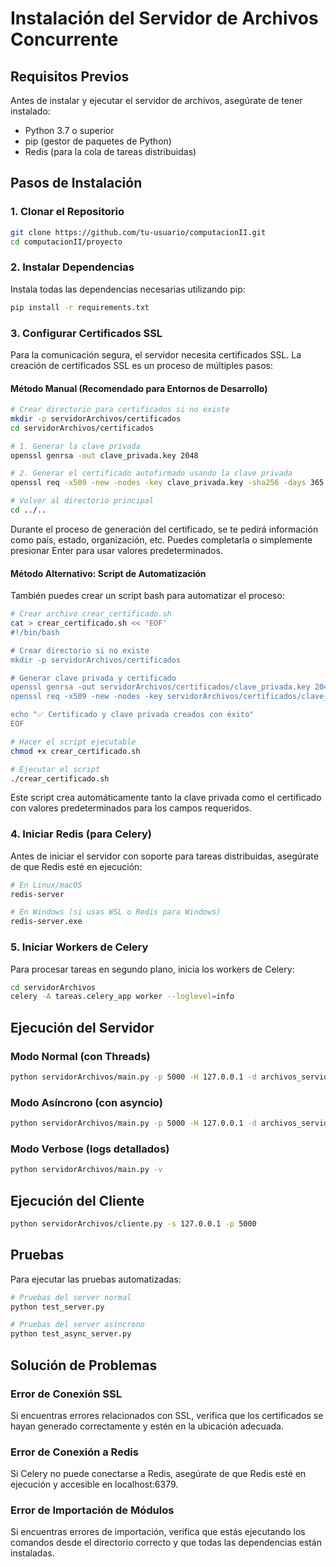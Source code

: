 # Instalación del Servidor de Archivos Concurrente

## Requisitos Previos

Antes de instalar y ejecutar el servidor de archivos, asegúrate de tener instalado:

- Python 3.7 o superior
- pip (gestor de paquetes de Python)
- Redis (para la cola de tareas distribuidas)

## Pasos de Instalación

### 1. Clonar el Repositorio

```bash
git clone https://github.com/tu-usuario/computacionII.git
cd computacionII/proyecto
```

### 2. Instalar Dependencias

Instala todas las dependencias necesarias utilizando pip:

```bash
pip install -r requirements.txt
```

### 3. Configurar Certificados SSL

Para la comunicación segura, el servidor necesita certificados SSL. La creación de certificados SSL es un proceso de múltiples pasos:

#### Método Manual (Recomendado para Entornos de Desarrollo)

```bash
# Crear directorio para certificados si no existe
mkdir -p servidorArchivos/certificados
cd servidorArchivos/certificados

# 1. Generar la clave privada
openssl genrsa -out clave_privada.key 2048

# 2. Generar el certificado autofirmado usando la clave privada
openssl req -x509 -new -nodes -key clave_privada.key -sha256 -days 365 -out certificado.pem

# Volver al directorio principal
cd ../..
```

Durante el proceso de generación del certificado, se te pedirá información como país, estado, organización, etc. Puedes completarla o simplemente presionar Enter para usar valores predeterminados.

#### Método Alternativo: Script de Automatización

También puedes crear un script bash para automatizar el proceso:

```bash
# Crear archivo crear_certificado.sh
cat > crear_certificado.sh << 'EOF'
#!/bin/bash

# Crear directorio si no existe
mkdir -p servidorArchivos/certificados

# Generar clave privada y certificado
openssl genrsa -out servidorArchivos/certificados/clave_privada.key 2048
openssl req -x509 -new -nodes -key servidorArchivos/certificados/clave_privada.key -sha256 -days 365 -out servidorArchivos/certificados/certificado.pem -subj "/C=ES/ST=Estado/L=Ciudad/O=Organización/OU=Unidad/CN=ejemplo.com"

echo "✅ Certificado y clave privada creados con éxito"
EOF

# Hacer el script ejecutable
chmod +x crear_certificado.sh

# Ejecutar el script
./crear_certificado.sh
```

Este script crea automáticamente tanto la clave privada como el certificado con valores predeterminados para los campos requeridos.

### 4. Iniciar Redis (para Celery)

Antes de iniciar el servidor con soporte para tareas distribuidas, asegúrate de que Redis esté en ejecución:

```bash
# En Linux/macOS
redis-server

# En Windows (si usas WSL o Redis para Windows)
redis-server.exe
```

### 5. Iniciar Workers de Celery

Para procesar tareas en segundo plano, inicia los workers de Celery:

```bash
cd servidorArchivos
celery -A tareas.celery_app worker --loglevel=info
```

## Ejecución del Servidor

### Modo Normal (con Threads)

```bash
python servidorArchivos/main.py -p 5000 -H 127.0.0.1 -d archivos_servidor
```

### Modo Asíncrono (con asyncio)

```bash
python servidorArchivos/main.py -p 5000 -H 127.0.0.1 -d archivos_servidor -a
```

### Modo Verbose (logs detallados)

```bash
python servidorArchivos/main.py -v
```

## Ejecución del Cliente

```bash
python servidorArchivos/cliente.py -s 127.0.0.1 -p 5000
```

## Pruebas

Para ejecutar las pruebas automatizadas:

```bash
# Pruebas del server normal
python test_server.py

# Pruebas del server asíncrono
python test_async_server.py
```

## Solución de Problemas

### Error de Conexión SSL

Si encuentras errores relacionados con SSL, verifica que los certificados se hayan generado correctamente y estén en la ubicación adecuada.

### Error de Conexión a Redis

Si Celery no puede conectarse a Redis, asegúrate de que Redis esté en ejecución y accesible en localhost:6379.

### Error de Importación de Módulos

Si encuentras errores de importación, verifica que estás ejecutando los comandos desde el directorio correcto y que todas las dependencias están instaladas.
